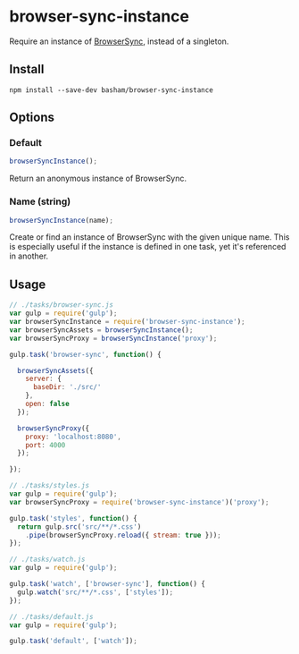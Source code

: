 # browser-sync-instance

Require an instance of [BrowserSync](https://github.com/shakyShane/browser-sync), instead of a singleton.

## Install

```
npm install --save-dev basham/browser-sync-instance
```

## Options

### Default

```js
browserSyncInstance();
```

Return an anonymous instance of BrowserSync.

### Name (string)

```js
browserSyncInstance(name);
```

Create or find an instance of BrowserSync with the given unique name. This is especially useful if the instance is defined in one task, yet it's referenced in another.

## Usage

```js
// ./tasks/browser-sync.js
var gulp = require('gulp');
var browserSyncInstance = require('browser-sync-instance');
var browserSyncAssets = browserSyncInstance();
var browserSyncProxy = browserSyncInstance('proxy');

gulp.task('browser-sync', function() {

  browserSyncAssets({
    server: {
      baseDir: './src/'
    },
    open: false
  });

  browserSyncProxy({
    proxy: 'localhost:8080',
    port: 4000
  });

});
```

```js
// ./tasks/styles.js
var gulp = require('gulp');
var browserSyncProxy = require('browser-sync-instance')('proxy');

gulp.task('styles', function() {
  return gulp.src('src/**/*.css')
    .pipe(browserSyncProxy.reload({ stream: true }));
});
```

```js
// ./tasks/watch.js
var gulp = require('gulp');

gulp.task('watch', ['browser-sync'], function() {
  gulp.watch('src/**/*.css', ['styles']);
});
```

```js
// ./tasks/default.js
var gulp = require('gulp');

gulp.task('default', ['watch']);
```
